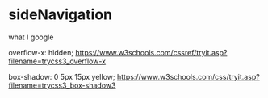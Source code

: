 # sideNavigation

what I google

overflow-x: hidden;
https://www.w3schools.com/cssref/tryit.asp?filename=trycss3_overflow-x

box-shadow: 0 5px 15px yellow;
https://www.w3schools.com/css/tryit.asp?filename=trycss3_box-shadow3

